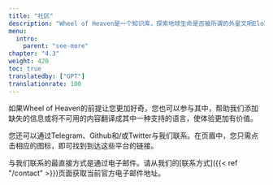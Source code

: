```yaml
---
title: "社区"
description: "Wheel of Heaven是一个知识库，探索地球生命是否被所谓的外星文明Elohim有意识地设计的工作假设。"
menu:
  intro:
    parent: "see-more"
chapter: "4.3"
weight: 420
toc: true
translatedby: ["GPT"]
translationrate: 100
---
```


如果Wheel of Heaven的前提让您更加好奇，您也可以参与其中，帮助我们添加缺失的信息或将不可用的内容翻译成其中一种支持的语言，使体验更加有价值。

您还可以通过Telegram、Github和/或Twitter与我们联系。在页眉中，您只需点击相应的图标，即可找到到达这些平台的链接。

与我们联系的最直接方式是通过电子邮件。请从我们的[联系方式]({{< ref "/contact" >}})页面获取当前官方电子邮件地址。
